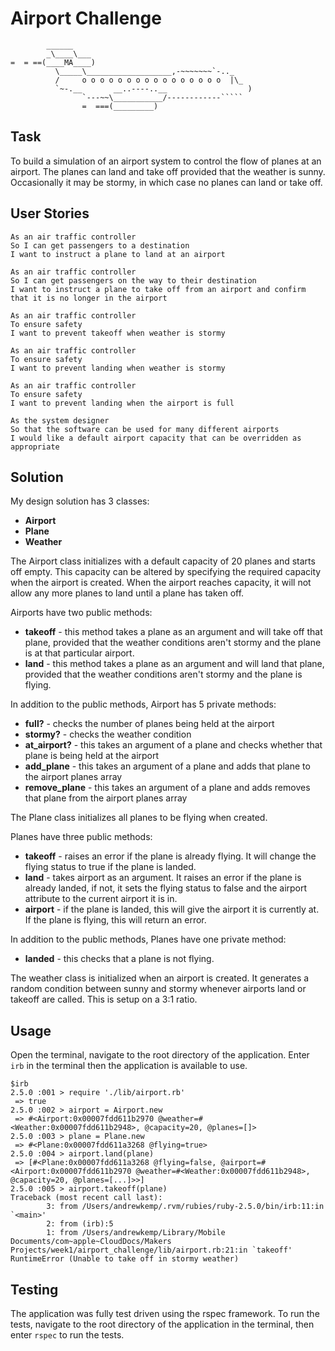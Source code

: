 Airport Challenge
=================

```
        ______
        _\____\___
=  = ==(____MA____)
          \_____\___________________,-~~~~~~~`-.._
          /     o o o o o o o o o o o o o o o o  |\_
          `~-.__       __..----..__                  )
                `---~~\___________/------------`````
                =  ===(_________)

```


Task
-----

To build a simulation of an airport system to control the flow of planes at an airport. The planes can land and take off provided that the weather is sunny. Occasionally it may be stormy, in which case no planes can land or take off.  


User Stories
-----
```
As an air traffic controller
So I can get passengers to a destination
I want to instruct a plane to land at an airport

As an air traffic controller
So I can get passengers on the way to their destination
I want to instruct a plane to take off from an airport and confirm that it is no longer in the airport

As an air traffic controller
To ensure safety
I want to prevent takeoff when weather is stormy

As an air traffic controller
To ensure safety
I want to prevent landing when weather is stormy

As an air traffic controller
To ensure safety
I want to prevent landing when the airport is full

As the system designer
So that the software can be used for many different airports
I would like a default airport capacity that can be overridden as appropriate
```

Solution
-----
My design solution has 3 classes:
* **Airport**
* **Plane**
* **Weather**

The Airport class initializes with a default capacity of 20 planes and starts off empty. This capacity can be altered by specifying the required capacity when the airport is created. When the airport reaches capacity, it will not allow any more planes to land until a plane has taken off.

Airports have two public methods:
* **takeoff** - this method takes a plane as an argument and will take off that plane, provided that the weather conditions aren't stormy and the plane is at that particular airport.
* **land** - this method takes a plane as an argument and will land that plane, provided that the weather conditions aren't stormy and the plane is flying.

In addition to the public methods, Airport has 5 private methods:
* **full?** - checks the number of planes being held at the airport
* **stormy?** - checks the weather condition
* **at_airport?** - this takes an argument of a plane and checks whether that plane is being held at the airport
* **add_plane** - this takes an argument of a plane and adds that plane to the airport planes array
* **remove_plane** - this takes an argument of a plane and adds removes that plane from the airport planes array


The Plane class initializes all planes to be flying when created.

Planes have three public methods:
* **takeoff** - raises an error if the plane is already flying. It will change the flying status to true if the plane is landed.
* **land** - takes airport as an argument. It raises an error if the plane is already landed, if not, it sets the flying status to false and the airport attribute to the current airport it is in.
* **airport** - if the plane is landed, this will give the airport it is currently at. If the plane is flying, this will return an error.

In addition to the public methods, Planes have one private method:
* **landed** - this checks that a plane is not flying.

The weather class is initialized when an airport is created. It generates a random condition between sunny and stormy whenever airports land or takeoff are called. This is setup on a 3:1 ratio.


Usage
-----
Open the terminal, navigate to the root directory of the application. Enter `irb` in the terminal then the application is available to use.

```
$irb
2.5.0 :001 > require './lib/airport.rb'
 => true
2.5.0 :002 > airport = Airport.new
 => #<Airport:0x00007fdd611b2970 @weather=#<Weather:0x00007fdd611b2948>, @capacity=20, @planes=[]>
2.5.0 :003 > plane = Plane.new
 => #<Plane:0x00007fdd611a3268 @flying=true>
2.5.0 :004 > airport.land(plane)
 => [#<Plane:0x00007fdd611a3268 @flying=false, @airport=#<Airport:0x00007fdd611b2970 @weather=#<Weather:0x00007fdd611b2948>, @capacity=20, @planes=[...]>>]
2.5.0 :005 > airport.takeoff(plane)
Traceback (most recent call last):
        3: from /Users/andrewkemp/.rvm/rubies/ruby-2.5.0/bin/irb:11:in `<main>'
        2: from (irb):5
        1: from /Users/andrewkemp/Library/Mobile Documents/com~apple~CloudDocs/Makers Projects/week1/airport_challenge/lib/airport.rb:21:in `takeoff'
RuntimeError (Unable to take off in stormy weather)
```


Testing
-----
The application was fully test driven using the rspec framework. To run the tests, navigate to the root directory of the application in the terminal, then enter `rspec` to run the tests.

